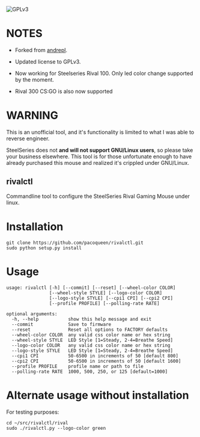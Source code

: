 ![GPLv3](http://www.gnu.org/graphics/gplv3-127x51.png)


NOTES
=====

* Forked from [andrepl](https://github.com/andrepl/rivalctl).

* Updated license to GPLv3.

* Now working for Steelseries Rival 100. Only led color change supported by the moment.

* Rival 300 CS:GO is also now supported


WARNING
=======

This is an unofficial tool, and it's functionality is limited to what I was able to reverse engineer.

SteelSeries does not **and will not support GNU/Linux users**, so please take your business elsewhere.  This tool is for those unfortunate enough to have already purchased this mouse and realized it's crippled under GNU/Linux.



rivalctl
--------

Commandline tool to configure the SteelSeries Rival Gaming Mouse under linux.


Installation
============

    git clone https://github.com/pacoqueen/rivalctl.git
    sudo python setup.py install

Usage
=====

    usage: rivalctl [-h] [--commit] [--reset] [--wheel-color COLOR]
                    [--wheel-style STYLE] [--logo-color COLOR]
                    [--logo-style STYLE] [--cpi1 CPI] [--cpi2 CPI]
                    [--profile PROFILE] [--polling-rate RATE]

    optional arguments:
      -h, --help           show this help message and exit
      --commit             Save to firmware
      --reset              Reset all options to FACTORY defaults
      --wheel-color COLOR  any valid css color name or hex string
      --wheel-style STYLE  LED Style [1=Steady, 2-4=Breathe Speed]
      --logo-color COLOR   any valid css color name or hex string
      --logo-style STYLE   LED Style [1=Steady, 2-4=Breathe Speed]
      --cpi1 CPI           50-6500 in increments of 50 [default 800]
      --cpi2 CPI           50-6500 in increments of 50 [default 1600]
      --profile PROFILE    profile name or path to file
      --polling-rate RATE  1000, 500, 250, or 125 [default=1000]

Alternate usage without installation
====================================

For testing purposes:

    cd ~/src/rivalctl/rival
    sudo ./rivalctl.py --logo-color green

